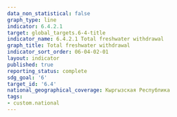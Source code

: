 ```yaml
---
data_non_statistical: false
graph_type: line
indicator: 6.4.2.1
target: global_targets.6-4-title
indicator_name: 6.4.2.1 Total freshwater withdrawal
graph_title: Total freshwater withdrawal
indicator_sort_order: 06-04-02-01
layout: indicator
published: true
reporting_status: complete
sdg_goal: '6'
target_id: '6.4'
national_geographical_coverage: Кыргызская Республика
tags:
- custom.national
---
```

